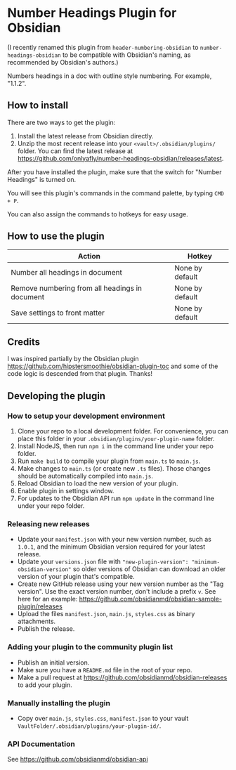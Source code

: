 # Number Headings Plugin for Obsidian

(I recently renamed this plugin from `header-numbering-obsidian` to `number-headings-obsidian` to be compatible with Obsidian's naming, as recommended by Obsidian's authors.)

Numbers headings in a doc with outline style numbering. For example, "1.1.2".

## How to install

There are two ways to get the plugin:

1. Install the latest release from Obsidian directly.
2. Unzip the most recent release into your `<vault>/.obsidian/plugins/` folder. You can find the latest release at <https://github.com/onlyafly/number-headings-obsidian/releases/latest>.

After you have installed the plugin, make sure that the switch for "Number Headings" is turned on.

You will see this plugin's commands in the command palette, by typing `CMD + P`.

You can also assign the commands to hotkeys for easy usage.

## How to use the plugin

| Action                                          | Hotkey          |
| ----------------------------------------------- | --------------- |
| Number all headings in document                 | None by default |
| Remove numbering from all headings in document  | None by default |
| Save settings to front matter                   | None by default |

## Credits

I was inspired partially by the Obsidian plugin <https://github.com/hipstersmoothie/obsidian-plugin-toc> and some of the code logic is descended from that plugin. Thanks!

## Developing the plugin

### How to setup your development environment

1. Clone your repo to a local development folder. For convenience, you can place this folder in your `.obsidian/plugins/your-plugin-name` folder.
2. Install NodeJS, then run `npm i` in the command line under your repo folder.
3. Run `make build` to compile your plugin from `main.ts` to `main.js`.
4. Make changes to `main.ts` (or create new `.ts` files). Those changes should be automatically compiled into `main.js`.
5. Reload Obsidian to load the new version of your plugin.
6. Enable plugin in settings window.
7. For updates to the Obsidian API run `npm update` in the command line under your repo folder.

### Releasing new releases

- Update your `manifest.json` with your new version number, such as `1.0.1`, and the minimum Obsidian version required for your latest release.
- Update your `versions.json` file with `"new-plugin-version": "minimum-obsidian-version"` so older versions of Obsidian can download an older version of your plugin that's compatible.
- Create new GitHub release using your new version number as the "Tag version". Use the exact version number, don't include a prefix `v`. See here for an example: <https://github.com/obsidianmd/obsidian-sample-plugin/releases>
- Upload the files `manifest.json`, `main.js`, `styles.css` as binary attachments.
- Publish the release.

### Adding your plugin to the community plugin list

- Publish an initial version.
- Make sure you have a `README.md` file in the root of your repo.
- Make a pull request at <https://github.com/obsidianmd/obsidian-releases> to add your plugin.

### Manually installing the plugin

- Copy over `main.js`, `styles.css`, `manifest.json` to your vault `VaultFolder/.obsidian/plugins/your-plugin-id/`.

### API Documentation

See <https://github.com/obsidianmd/obsidian-api>
